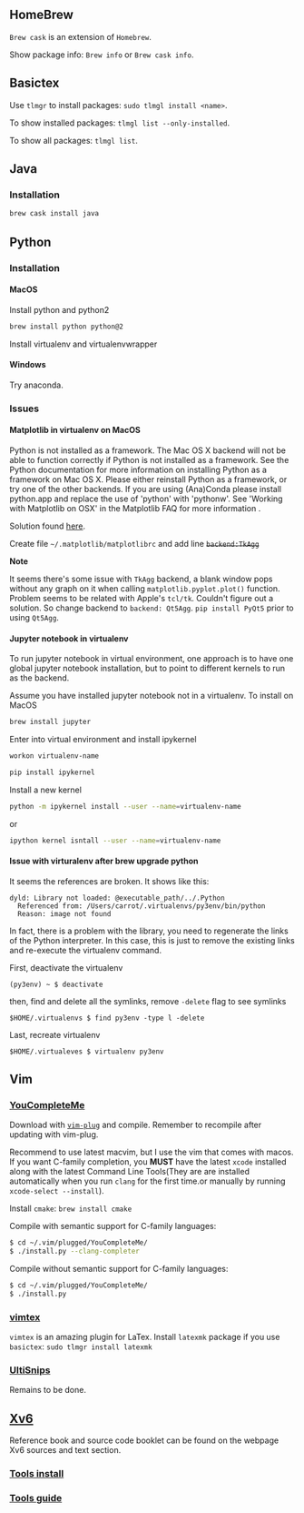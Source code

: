## HomeBrew

`Brew cask` is an extension of `Homebrew`.

Show package info: `Brew info` or `Brew cask info`.

## Basictex

Use `tlmgr` to install packages: `sudo tlmgl install <name>`.

To show installed packages: `tlmgl list --only-installed`.

To show all packages: `tlmgl list`.

## Java

### Installation

```sh
brew cask install java
```

## Python

### Installation

#### MacOS

Install python and python2

```sh
brew install python python@2
```

Install virtualenv and virtualenvwrapper

#### Windows

Try anaconda.

### Issues

#### Matplotlib in virtualenv on MacOS

Python is not installed as a framework. The Mac OS X backend will not be able to function correctly if Python is not installed as a framework. See the Python documentation for more information on installing Python as a framework on Mac OS X. Please either reinstall Python as a framework, or try one of the other backends. If you are using (Ana)Conda please install python.app and replace the use of 'python' with 'pythonw'. See 'Working with Matplotlib on OSX' in the Matplotlib FAQ for more information
.

Solution found [here](https://stackoverflow.com/a/21789908).

Create file `~/.matplotlib/matplotlibrc` and add line ~~`backend:TkAgg`~~

**Note**

It seems there's some issue with `TkAgg` backend, a blank window pops without any graph on it when calling `matplotlib.pyplot.plot()` function. Problem seems to be related with Apple's `tcl/tk`. Couldn't figure out a solution. So change backend to `backend: Qt5Agg`. `pip install PyQt5` prior to using `Qt5Agg`.

#### Jupyter notebook in virtualenv

To run jupyter notebook in virtual environment, one approach is to have one global jupyter notebook installation, but to point to different kernels to run as the backend.

Assume you have installed jupyter notebook not in a virtualenv. To install on MacOS

```sh
brew install jupyter
```

Enter into virtual environment and install ipykernel
```sh
workon virtualenv-name

pip install ipykernel
```

Install a new kernel
```sh
python -m ipykernel install --user --name=virtualenv-name
```
or
```sh
ipython kernel isntall --user --name=virtualenv-name
```

#### Issue with virturalenv after brew upgrade python
It seems the references are broken. It shows like this:
```
dyld: Library not loaded: @executable_path/../.Python
  Referenced from: /Users/carrot/.virtualenvs/py3env/bin/python
  Reason: image not found
```

In fact, there is a problem with the library, you need to regenerate the links of the Python interpreter. In this case, this is just to remove the existing links and re-execute the virtualenv command.

First, deactivate the virtualenv
```
(py3env) ~ $ deactivate
```
then, find and delete all the symlinks, remove ```-delete``` flag to see symlinks
```
$HOME/.virtualenvs $ find py3env -type l -delete
```
Last, recreate virtualenv
```
$HOME/.virtualeves $ virtualenv py3env
```

## Vim

### [YouCompleteMe](https://github.com/Valloric/YouCompleteMe)
Download with [`vim-plug`](https://github.com/junegunn/vim-plug) and compile. Remember to recompile after updating with vim-plug.

Recommend to use latest macvim, but I use the vim that comes with macos. If you want C-family completion, you __MUST__ have the latest `xcode` installed along with the latest Command Line Tools(They are are installed automatically when you run `clang` for the first time.or manually by running `xcode-select --install`).

Install `cmake`: ` brew install cmake `

Compile with semantic support for C-family languages:
```sh
$ cd ~/.vim/plugged/YouCompleteMe/
$ ./install.py --clang-completer
```

Compile without semantic support for C-family languages:
```sh
$ cd ~/.vim/plugged/YouCompleteMe/
$ ./install.py
```

### [vimtex](https://github.com/lervag/vimtex)
`vimtex` is an amazing plugin for LaTex. Install `latexmk` package if you use `basictex`: `sudo tlmgr install latexmk`

### [UltiSnips](https://github.com/SirVer/ultisnips)
Remains to be done.

## [Xv6](https://pdos.csail.mit.edu/6.828/2018/xv6.html)

Reference book and source code booklet can be found on the webpage Xv6 sources and text section.

### [Tools install](https://pdos.csail.mit.edu/6.828/2018/tools.html)
### [Tools guide](https://pdos.csail.mit.edu/6.828/2018/labguide.html)
